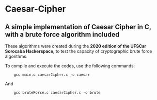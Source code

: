 # Caesar-Cipher

## A simple implementation of Caesar Cipher in C, with a brute force algorithm included

These algorithms were created during the **2020 edition of the UFSCar Sorocaba Hackerspace**, to test the 
capacity of cryptographic brute force algorithms.

To compile and execute the codes, use the following commands:


```
	gcc main.c caesarCipher.c -o caesar
```

And

```
	gcc bruteForce.c caesarCipher.c -o brute
```
